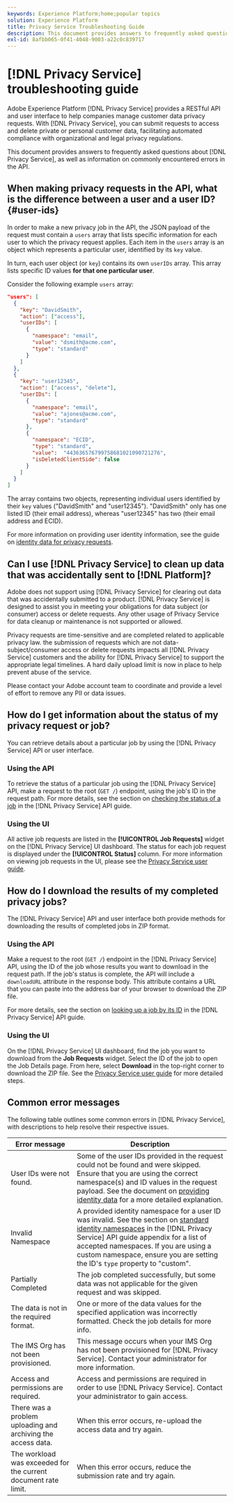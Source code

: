 ```yaml
---
keywords: Experience Platform;home;popular topics
solution: Experience Platform
title: Privacy Service Troubleshooting Guide
description: This document provides answers to frequently asked questions about Privacy Service, as well as information on commonly encountered errors in the API.
exl-id: 8afbb065-0f41-4048-9003-a22c0c839717
---
```

# [!DNL Privacy Service] troubleshooting guide

Adobe Experience Platform [!DNL Privacy Service] provides a RESTful API and user interface to help companies manage customer data privacy requests. With [!DNL Privacy Service], you can submit requests to access and delete private or personal customer data, facilitating automated compliance with organizational and legal privacy regulations.

This document provides answers to frequently asked questions about [!DNL Privacy Service], as well as information on commonly encountered errors in the API.

## When making privacy requests in the API, what is the difference between a user and a user ID? {#user-ids}

In order to make a new privacy job in the API, the JSON payload of the request must contain a `users` array that lists specific information for each user to which the privacy request applies. Each item in the `users` array is an object which represents a particular user, identified by its `key` value.

In turn, each user object (or `key`) contains its own `userIDs` array. This array lists specific ID values **for that one particular user**.

Consider the following example `users` array:

```json
"users": [
  {
    "key": "DavidSmith",
    "action": ["access"],
    "userIDs": [
      {
        "namespace": "email",
        "value": "dsmith@acme.com",
        "type": "standard"
      }
    ]
  },
  {
    "key": "user12345",
    "action": ["access", "delete"],
    "userIDs": [
      {
        "namespace": "email",
        "value": "ajones@acme.com",
        "type": "standard"
      },
      {
        "namespace": "ECID",
        "type": "standard",
        "value":  "443636576799758681021090721276",
        "isDeletedClientSide": false
      }
    ]
  }
]
```

The array contains two objects, representing individual users identified by their `key` values ("DavidSmith" and "user12345"). "DavidSmith" only has one listed ID (their email address), whereas "user12345" has two (their email address and ECID).

For more information on providing user identity information, see the guide on [identity data for privacy requests](identity-data.md).


## Can I use [!DNL Privacy Service] to clean up data that was accidentally sent to [!DNL Platform]?

Adobe does not support using [!DNL Privacy Service] for clearing out data that was accidentally submitted to a product. [!DNL Privacy Service] is designed to assist you in meeting your obligations for data subject (or consumer) access or delete requests. Any other usage of Privacy Service for data cleanup or maintenance is not supported or allowed. 

Privacy requests are time-sensitive and are completed related to applicable privacy law. the submission of requests which are not data-subject/consumer access or delete requests impacts all [!DNL Privacy Service] customers and the ability for [!DNL Privacy Service] to support the appropriate legal timelines. A hard daily upload limit is now in place to help prevent abuse of the service.

Please contact your Adobe account team to coordinate and provide a level of effort to remove any PII or data issues.

## How do I get information about the status of my privacy request or job?

You can retrieve details about a particular job by using the [!DNL Privacy Service] API or user interface.

### Using the API

To retrieve the status of a particular job using the [!DNL Privacy Service] API, make a request to the root (`GET /`) endpoint, using the job's ID in the request path. For more details, see the section on [checking the status of a job](api/privacy-jobs.md#check-the-status-of-a-job) in the [!DNL Privacy Service] API guide.

### Using the UI

All active job requests are listed in the **[!UICONTROL Job Requests]** widget on the [!DNL Privacy Service] UI dashboard. The status for each job request is displayed under the **[!UICONTROL Status]** column. For more information on viewing job requests in the UI, please see the [Privacy Service user guide](ui/user-guide.md).

## How do I download the results of my completed privacy jobs?

The [!DNL Privacy Service] API and user interface both provide methods for downloading the results of completed jobs in ZIP format.

### Using the API

Make a request to the root (`GET /`) endpoint in the [!DNL Privacy Service] API, using the ID of the job whose results you want to download in the request path. If the job's status is complete, the API will include a `downloadURL` attribute in the response body. This attribute contains a URL that you can paste into the address bar of your browser to download the ZIP file.

For more details, see the section on [looking up a job by its ID](api/privacy-jobs.md#check-the-status-of-a-job) in the [!DNL Privacy Service] API guide.

### Using the UI

On the [!DNL Privacy Service] UI dashboard, find the job you want to download from the **Job Requests** widget. Select the ID of the job to open the Job Details page. From here, select **Download** in the top-right corner to download the ZIP file. See the [Privacy Service user guide](ui/user-guide.md) for more detailed steps.

## Common error messages

The following table outlines some common errors in [!DNL Privacy Service], with descriptions to help resolve their respective issues.

| Error message | Description |
| --- | --- |
| User IDs were not found. | Some of the user IDs provided in the request could not be found and were skipped. Ensure that you are using the correct namespace(s) and ID values in the request payload. See the document on [providing identity data](./identity-data.md) for a more detailed explanation. |
| Invalid Namespace | A provided identity namespace for a user ID was invalid. See the section on [standard identity namespaces](./api/appendix.md#standard-namespaces) in the [!DNL Privacy Service] API guide appendix for a list of accepted namespaces. If you are using a custom namespace, ensure you are setting the ID's `type` property to "custom". |
| Partially Completed | The job completed successfully, but some data was not applicable for the given request and was skipped. |
| The data is not in the required format. | One or more of the data values for the specified application was incorrectly formatted. Check the job details for more info. |
| The IMS Org has not been provisioned. | This message occurs when your IMS Org has not been provisioned for [!DNL Privacy Service]. Contact your administrator for more information. |
| Access and permissions are required. | Access and permissions are required in order to use [!DNL Privacy Service]. Contact your administrator to gain access. |
| There was a problem uploading and archiving the access data. | When this error occurs, re-upload the access data and try again. |
| The workload was exceeded for the current document rate limit. | When this error occurs, reduce the submission rate and try again. |

